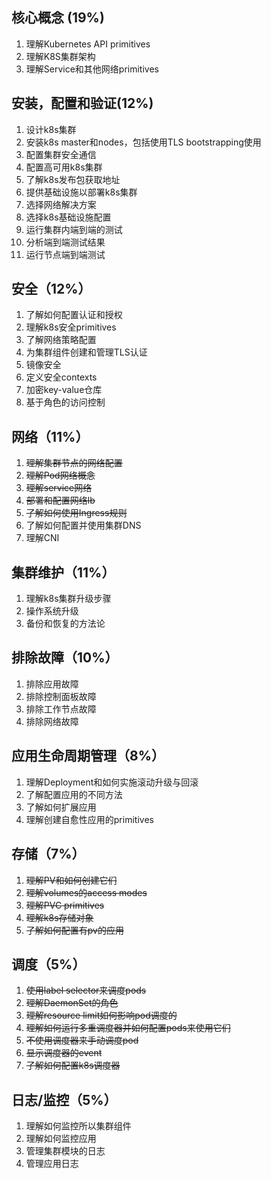 ## 核心概念 (19%)
1. 理解Kubernetes API primitives
1. 理解K8S集群架构
1. 理解Service和其他网络primitives

## 安装，配置和验证(12%)
1. 设计k8s集群
1. 安装k8s master和nodes，包括使用TLS bootstrapping使用
1. 配置集群安全通信
1. 配置高可用k8s集群
1. 了解k8s发布包获取地址
1. 提供基础设施以部署k8s集群
1. 选择网络解决方案
1. 选择k8s基础设施配置
1. 运行集群内端到端的测试
1. 分析端到端测试结果
1. 运行节点端到端测试

## 安全（12%）
1. 了解如何配置认证和授权
1. 理解k8s安全primitives
1. 了解网络策略配置
1. 为集群组件创建和管理TLS认证
1. 镜像安全
1. 定义安全contexts
1. 加密key-value仓库
1. 基于角色的访问控制

## 网络（11%）
1. ~~理解集群节点的网络配置~~
1. ~~理解Pod网络概念~~
1. ~~理解service网络~~
1. ~~部署和配置网络lb~~
1. ~~了解如何使用Ingress规则~~
1. 了解如何配置并使用集群DNS
1. 理解CNI

## 集群维护（11%）
1. 理解k8s集群升级步骤
1. 操作系统升级
1. 备份和恢复的方法论

## 排除故障（10%）
1. 排除应用故障
1. 排除控制面板故障
1. 排除工作节点故障
1. 排除网络故障

## 应用生命周期管理（8%）
1. 理解Deployment和如何实施滚动升级与回滚
1. 了解配置应用的不同方法
1. 了解如何扩展应用
1. 理解创建自愈性应用的primitives

## 存储（7%）
1. ~~理解PV和如何创建它们~~
1. ~~理解volumes的access modes~~
1. ~~理解PVC primitives~~
1. ~~理解k8s存储对象~~
1. ~~了解如何配置有pv的应用~~

## 调度（5%）
1. ~~使用label selector来调度pods~~
1. ~~理解DaemonSet的角色~~
1. ~~理解resource limit如何影响pod调度的~~
1. ~~理解如何运行多重调度器并如何配置pods来使用它们~~
1. ~~不使用调度器来手动调度pod~~
1. ~~显示调度器的event~~
1. ~~了解如何配置k8s调度器~~

## 日志/监控（5%）
1. 理解如何监控所以集群组件
1. 理解如何监控应用
1. 管理集群模块的日志
1. 管理应用日志
